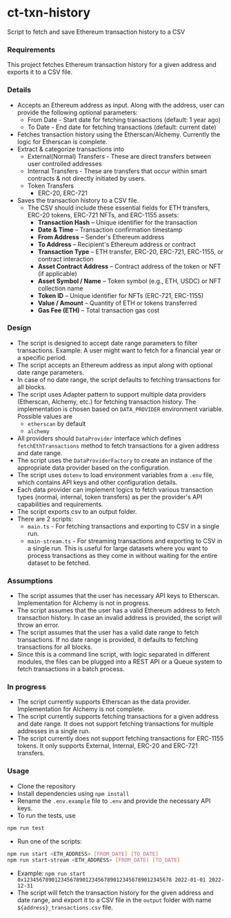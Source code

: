 # ct-txn-history
Script to fetch and save Ethereum transaction history to a CSV

### Requirements
This project fetches Ethereum transaction history for a given address and exports it to a CSV file.

### Details
- Accepts an Ethereum address as input. Along with the address, user can provide the following optional parameters:
    - From Date - Start date for fetching transactions (default: 1 year ago)
    - To Date - End date for fetching transactions (default: current date)
- Fetches transaction history using the Etherscan/Alchemy. Currently the logic for Etherscan is complete.
- Extract & categorize transactions into
    - External(Normal) Transfers - These are direct transfers between user controlled addresses
    - Internal Transfers - These are transfers that occur within smart contracts & not directly initiated by users.
    - Token Transfers
        - ERC-20, ERC-721
- Saves the transaction history to a CSV file.
    - The CSV should include these essential fields for ETH transfers, ERC-20 tokens, ERC-721 NFTs, and ERC-1155 assets:
        - **Transaction Hash** – Unique identifier for the transaction
        - **Date & Time** – Transaction confirmation timestamp
        - **From Address** – Sender's Ethereum address
        - **To Address** – Recipient's Ethereum address or contract
        - **Transaction Type** – ETH transfer, ERC-20, ERC-721, ERC-1155, or contract interaction
        - **Asset Contract Address** – Contract address of the token or NFT (if applicable)
        - **Asset Symbol / Name** – Token symbol (e.g., ETH, USDC) or NFT collection name
        - **Token ID** – Unique identifier for NFTs (ERC-721, ERC-1155)
        - **Value / Amount** – Quantity of ETH or tokens transferred
        - **Gas Fee (ETH)** – Total transaction gas cost

### Design
- The script is designed to accept date range parameters to filter transactions. Example: A user might want to fetch for a financial year or a specific period.
- The script accepts an Ethereum address as input along with optional date range parameters.
- In case of no date range, the script defaults to fetching transactions for all blocks.
- The script uses Adapter pattern to support multiple data providers (Etherscan, Alchemy, etc.) for fetching transaction history. The implementation is chosen based on `DATA_PROVIDER` environment variable. Possible values are 
    - `etherscan` by default
    - `alchemy`
- All providers should `DataProvider` interface which defines `fetchEthTransactions` method to fetch transactions for a given address and date range.
- The script uses the `DataProviderFactory` to create an instance of the appropriate data provider based on the configuration.
- The script uses `dotenv` to load environment variables from a `.env` file, which contains API keys and other configuration details.
- Each data provider can implement logics to fetch various transaction types (normal, internal, token transfers) as per the provider's API capabilities and requirements.
- The script exports csv to an output folder.
- There are 2 scripts:
    - `main.ts` - For fetching transactions and exporting to CSV in a single run.
    - `main-stream.ts` - For streaming transactions and exporting to CSV in a single run. This is useful for large datasets where you want to process transactions as they come in without waiting for the entire dataset to be fetched.

### Assumptions
- The script assumes that the user has necessary API keys to Etherscan. Implementation for Alchemy is not in progress.
- The script assumes that the user has a valid Ethereum address to fetch transaction history. In case an invalid address is provided, the script will throw an error.
- The script assumes that the user has a valid date range to fetch transactions. If no date range is provided, it defaults to fetching transactions for all blocks.
- Since this is a command line script, with logic separated in different modules, the files can be plugged into a REST API or a Queue system to fetch transactions in a batch process.

### In progress
- The script currently supports Etherscan as the data provider. Implementation for Alchemy is not complete.
- The script currently supports fetching transactions for a given address and date range. It does not support fetching transactions for multiple addresses in a single run.
- The script currently does not support fetching transactions for ERC-1155 tokens. It only supports External, Internal, ERC-20 and ERC-721 transfers.

### Usage
- Clone the repository
- Install dependencies using `npm install`
- Rename the `.env.example` file to `.env` and provide the necessary API keys.
- To run the tests, use 
```bash
npm run test
```
- Run one of the scripts:
```bash
npm run start <ETH_ADDRESS> [FROM_DATE] [TO_DATE]
npm run start-stream <ETH_ADDRESS> [FROM_DATE] [TO_DATE]
```
- Example: `npm run start 0x123456789012345678901234567890123456789012345678 2022-01-01 2022-12-31`
- The script will fetch the transaction history for the given address and date range, and export it to a CSV file in the `output` folder with name `${address}_transactions.csv` file.